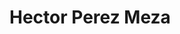 # Hector Perez Meza
<!--
Full stack Python developer junior

## RESUMEN PROFESIONAL
Profesional con 15 años de experiencia en Control de Gestión de empresas multinacionales, nacionales y públicas, desarrollando diferentes funciones de apoyo a la gerencia general, preparando Información relevante de la compañía, directorios y gerentes de primera línea, siendo parte integral en diferentes equipos de trabajo para la elaboración de proyectos de desarrollo de sistemas de información e inteligencia del negocio.

# ANTECEDENTES ACADÉMICOS
2022 Full stack Python apps developer trainee bootcamp - Edutecno...
2022 Diplomado Marketing Digital y Gestión Estratégica - AIEP de la Universidad Andrés Bello...
2020 Máster Consultoría Estratégica - Universitat de València...
2006 Ingeniero Comercial - Universidad Tecnológica Metropolitana...

# EXPERIENCIA LABORAL
Ene 2020 - a La Fecha Subgerente control de Gestión, Andamios Santiago Ltda...
Ene 2020 - a La Fecha Consultor de Planificación y Control de Gestión Comercial, Innoclinics S.A...
May 2013 - Mar 2016   Analista Senior de Planificación y Control de Gestión Financiero, Santander Asset Management...
Jun 2012 - Dic 2012   Ingeniero Metas de Gestión-Departamento de planificación y gestión, Corporación Administrativa del Poder Judicial...
Sep 2011 - May 2012   Asesor de control de gestión comercial-Gerencia Comercial, Binaria, empresa Grupo CGE...
Abr 2001 - Feb 2009   Jefe de control de gestión comercial, Megasalud S.A... 
Sep 2000 - Mar 2001   Analista de Estudios Holding Consalud S.A...
Jul 1999 - Ago 2000   Ejecutivo de empresas, Holding Consalud S.A...
Ene 1999 - Jun 1999   Analista de Tesorería, Cervecerías Chile S.A...
Jul 1998 - Dic 1998   Analista de Cuentas en el Exterior, Ministerio de relaciones exteriores...
Ene 1995 - Jun 1998   Contador General, Asesorías Contables y Tributarias Oscar Torres de Laporte...

# COMPETENCIAS 
Excel      - avanzado
Power BI   - intermedio
Access     - intermedio
Python3    - intermedio
Django     - basico
PostgreSQL - basico
MySQL      - basico
API Rest   - basico
HTML/CSS   - basico
Boostrap   - basico
Git/GitHub - basico

English language: intermediate (B1-B2)...
Spanish language: native...

# Contacto
Email : hpma.sence@gmail.com
-->

